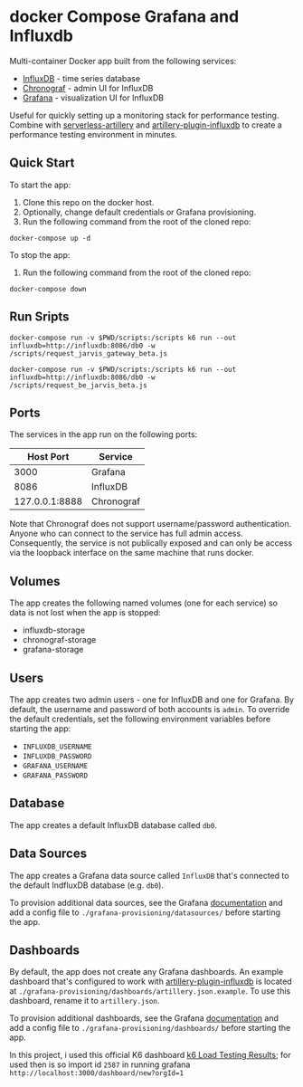 # docker Compose Grafana and Influxdb

Multi-container Docker app built from the following services:

* [InfluxDB](https://github.com/influxdata/influxdb) - time series database
* [Chronograf](https://github.com/influxdata/chronograf) - admin UI for InfluxDB
* [Grafana](https://github.com/grafana/grafana) - visualization UI for InfluxDB

Useful for quickly setting up a monitoring stack for performance testing. Combine with [serverless-artillery](https://github.com/Nordstrom/serverless-artillery) and [artillery-plugin-influxdb](https://github.com/Nordstrom/artillery-plugin-influxdb) to create a performance testing environment in minutes.

## Quick Start

To start the app:

1. Clone this repo on the docker host.
1. Optionally, change default credentials or Grafana provisioning.
1. Run the following command from the root of the cloned repo:
```
docker-compose up -d
```

To stop the app:

1. Run the following command from the root of the cloned repo:
```
docker-compose down
```

## Run Sripts

```
docker-compose run -v $PWD/scripts:/scripts k6 run --out influxdb=http://influxdb:8086/db0 -w /scripts/request_jarvis_gateway_beta.js

```

```
docker-compose run -v $PWD/scripts:/scripts k6 run --out influxdb=http://influxdb:8086/db0 -w /scripts/request_be_jarvis_beta.js

```

## Ports

The services in the app run on the following ports:

| Host Port | Service |
| - | - |
| 3000 | Grafana |
| 8086 | InfluxDB |
| 127.0.0.1:8888 | Chronograf |

Note that Chronograf does not support username/password authentication. Anyone who can connect to the service has full admin access. Consequently, the service is not publically exposed and can only be access via the loopback interface on the same machine that runs docker.

## Volumes

The app creates the following named volumes (one for each service) so data is not lost when the app is stopped:

* influxdb-storage
* chronograf-storage
* grafana-storage

## Users

The app creates two admin users - one for InfluxDB and one for Grafana. By default, the username and password of both accounts is `admin`. To override the default credentials, set the following environment variables before starting the app:

* `INFLUXDB_USERNAME`
* `INFLUXDB_PASSWORD`
* `GRAFANA_USERNAME`
* `GRAFANA_PASSWORD`

## Database

The app creates a default InfluxDB database called `db0`.

## Data Sources

The app creates a Grafana data source called `InfluxDB` that's connected to the default IndfluxDB database (e.g. `db0`).

To provision additional data sources, see the Grafana [documentation](http://docs.grafana.org/administration/provisioning/#datasources) and add a config file to `./grafana-provisioning/datasources/` before starting the app.

## Dashboards

By default, the app does not create any Grafana dashboards. An example dashboard that's configured to work with [artillery-plugin-influxdb](https://github.com/Nordstrom/artillery-plugin-influxdb) is located at `./grafana-provisioning/dashboards/artillery.json.example`. To use this dashboard, rename it to `artillery.json`.

To provision additional dashboards, see the Grafana [documentation](http://docs.grafana.org/administration/provisioning/#dashboards) and add a config file to `./grafana-provisioning/dashboards/` before starting the app.

In this project, i used this official K6 dashboard [k6 Load Testing Results](https://grafana.com/grafana/dashboards/2587); for used then is so import id `2587` in running grafana `http://localhost:3000/dashboard/new?orgId=1`
